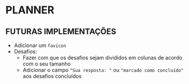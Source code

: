 # PLANNER

## FUTURAS IMPLEMENTAÇÕES
- Adicionar um `favicon`
- Desafios:
  * Fazer com que os desafios sejam divididos em colunas de acordo com o seu tamanho
  * Adicionar o campo `"Sua resposta: "` ou `"marcado como concluído"` aos desafios concluídos